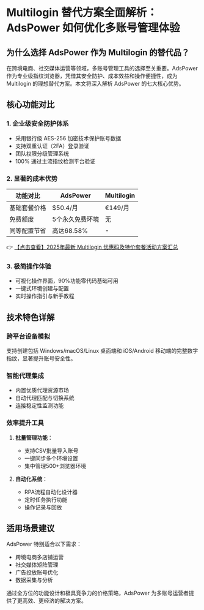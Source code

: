 # Multilogin 替代方案全面解析：AdsPower 如何优化多账号管理体验

## 为什么选择 AdsPower 作为 Multilogin 的替代品？

在跨境电商、社交媒体运营等领域，多账号管理工具的选择至关重要。AdsPower 作为专业级指纹浏览器，凭借其安全防护、成本效益和操作便捷性，成为 Multilogin 的理想替代方案。本文将深入解析 AdsPower 的七大核心优势。

## 核心功能对比

### 1. 企业级安全防护体系
- 采用银行级 AES-256 加密技术保护账号数据
- 支持双重认证（2FA）登录验证
- 团队权限分级管理系统
- 100% 通过主流指纹检测平台验证

### 2. 显著的成本优势
| 功能对比       | AdsPower          | Multilogin       |
|----------------|-------------------|------------------|
| 基础套餐价格   | $50.4/月         | €149/月         |
| 免费额度       | 5个永久免费环境  | 无               |
| 同等配置节省   | 高达68.58%       | -                |

👉 [【点击查看】2025年最新 Multilogin 优惠码及特价套餐活动方案汇总](https://bit.ly/multIlogin)

### 3. 极简操作体验
- 可视化操作界面，90%功能零代码基础可用
- 一键式环境创建与配置
- 实时操作指引与新手教程

## 技术特色详解

### 跨平台设备模拟
支持创建包括 Windows/macOS/Linux 桌面端和 iOS/Android 移动端的完整数字指纹，显著提升账号安全性。

### 智能代理集成
- 内置优质代理资源市场
- 自动代理匹配与切换系统
- 连接稳定性监测功能

### 效率提升工具
1. **批量管理功能**：
   - 支持CSV批量导入账号
   - 一键同步多个环境设置
   - 集中管理500+浏览器环境

2. **自动化系统**：
   - RPA流程自动化设计器
   - 定时任务执行功能
   - 操作记录与回放

## 适用场景建议
AdsPower 特别适合以下需求：
- 跨境电商多店铺运营
- 社交媒体矩阵管理
- 广告投放账号优化
- 数据采集与分析

通过全方位的功能设计和极具竞争力的价格策略，AdsPower 为多账号运营者提供了更高效、更经济的解决方案。